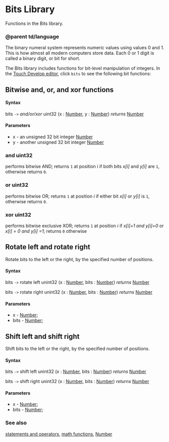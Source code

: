 # Bits Library

Functions in the Bits library.

### @parent td/language

The binary numeral system represents numeric values using values 0 and 1. This is how almost all modern computers store data. Each 0 or 1 digit is called a binary digit, or bit for short.

The Bits library includes functions for bit-level manipulation of integers. In the [Touch Develop editor](/javascript/editor), click `bits` to see the following bit functions:

## Bitwise and, or, and xor functions

#### Syntax

bits `->` *and/or/xor* uint32 (x : [Number](/reference/types/number), y : [Number](/reference/types/number)) *returns* [Number](/reference/types/number)

#### Parameters

* x - an unsigned 32 bit integer [Number](/reference/types/number)
* y - another unsigned 32 bit integer [Number](/reference/types/number)

### and uint32

performs bitwise AND; returns `1` at position i if both bits *x[i]* and *y[i]* are `1`, otherwise returns `0`.

### or uint32

performs bitwise OR; returns `1` at position *i* if either bit *x[i]* or *y[i]* is `1`, otherwise returns `0`.

### xor uint32

performs bitwise exclusive XOR; returns `1` at position *i* if *x[i]=1 and y[i]=0* or *x[i] = 0 and y[i] =1*; returns `0` otherwise

## Rotate left and rotate right

Rotate bits to the left or the right, by the specified number of positions.

#### Syntax

bits `->` rotate left unint32 (x : [Number](/reference/types/number), bits : [Number](/reference/types/number)) *returns* [Number](/reference/types/number)

bits `->` rotate right unint32 (x : [Number](/reference/types/number), bits : [Number](/reference/types/number)) *returns* [Number](/reference/types/number)

#### Parameters

* x - [Number](/reference/types/number);
* bits - [Number](/reference/types/number);

## Shift left and shift  right

Shift bits to the left or the right, by the specified number of positions.

#### Syntax

bits `->` shift left unint32 (x : [Number](/reference/types/number), bits : [Number](/reference/types/number)) *returns* [Number](/reference/types/number)

bits `->` shift right unint32 (x : [Number](/reference/types/number), bits : [Number](/reference/types/number)) *returns* [Number](/reference/types/number)

#### Parameters

* x - [Number](/reference/types/number);
* bits - [Number](/reference/types/number);

### See also

[statements and operators](/javascript/statements), [math functions](/javascript/math), [Number](/reference/types/number)

